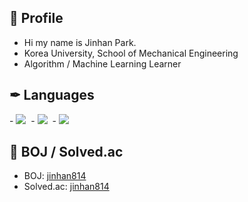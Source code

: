 ## 👋 Profile

- Hi my name is Jinhan Park.
- Korea University, School of Mechanical Engineering
- Algorithm / Machine Learning Learner

## ✒ Languages

<p align="left">
- <img src="https://img.shields.io/badge/C-FBC02D?style=flat-square&logo=C&logoColor=white"/></a>&nbsp 
- <img src="https://img.shields.io/badge/C++-1E88E5?style=flat-square&logo=C%2B%2B&logoColor=white"/></a>&nbsp 
- <img src="https://img.shields.io/badge/Python-3766AB?style=flat-square&logo=Python&logoColor=white"/></a>&nbsp 
</p>

## 💎 BOJ / Solved.ac

- BOJ: [jinhan814](https://www.acmicpc.net/user/jinhan814)
- Solved.ac: [jinhan814](https://solved.ac/profile/jinhan814)
